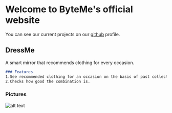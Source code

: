 # Welcome to ByteMe's official website

You can see our current projects on our [github](https://github.com/team-byteMe) profile. 

## DressMe

A smart mirror that recommends clothing for every occasion.

```markdown
### Features
1.See recommended clothing for an occasion on the basis of past collection of photos.    
2.Checks how good the combination is.
```
### Pictures
![alt text](blob:https://web.whatsapp.com/3176e37c-d103-419c-a95b-94e501240875)



